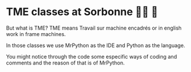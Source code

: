  # TME classes at Sorbonne :woman_technologist: :blue_heart: 

But what is TME? TME means Travail sur machine encadrés or in english work in frame machines. 

In those classes we use MrPython as the IDE and Python as the language.

You might notice through the code some especific ways of coding and comments and the reason of that is of MrPython. 


